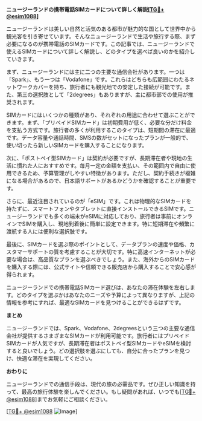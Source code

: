 **ニュージーランドの携帯電話SIMカードについて詳しく解説[[TG💪+ @esim1088](https://t.me/s/esim1088)]**

ニュージーランドは美しい自然と活気のある都市が魅力的な国として世界中から観光客を引き寄せています。そんなニュージーランドで生活や旅行する際、まず必要になるのが携帯電話のSIMカードです。この記事では、ニュージーランドで使えるSIMカードについて詳しく解説し、どのタイプを選べば良いのかを紹介していきます。

まず、ニュージーランドには主に二つの主要な通信会社があります。一つは「Spark」、もう一つは「Vodafone」です。これらはどちらも広範囲にわたるネットワークカバーを持ち、旅行者にも観光地での安定した接続が可能です。また、第三の選択肢として「2degrees」もありますが、主に都市部での使用が推奨されます。

SIMカードにはいくつかの種類があり、それぞれの用途に合わせて選ぶことができます。まず、「プリペイドSIMカード」は初期費用が低く、必要な分だけ料金を支払う方式です。旅行者の多くが利用するこのタイプは、短期間の滞在に最適です。データ容量や通話時間、SMSの数がセットになったプランが一般的で、使い切ったら新しいSIMカードを購入することになります。

次に、「ポストペイ型SIMカード」は契約が必要ですが、長期滞在者や現地の生活に慣れた人におすすめです。毎月一定の金額を支払い、その範囲内で自由に使用できるため、予算管理がしやすい特徴があります。ただし、契約手続きが複雑になる場合があるので、日本語サポートがあるかどうかを確認することが重要です。

さらに、最近注目されているのが「eSIM」です。これは物理的なSIMカードを持たずに、スマートフォンやタブレットに直接インストールできるSIMです。ニュージーランドでも多くの端末がeSIMに対応しており、旅行者は事前にオンラインでSIMを購入し、現地到着後に簡単に設定できます。特に短期滞在や頻繁に渡航する人には便利な選択肢です。

最後に、SIMカードを選ぶ際のポイントとして、データプランの速度や価格、カスタマーサポートの質を考慮することが大切です。特に高速インターネットが必要な場合は、高品質なプランを選ぶべきでしょう。また、海外からのSIMカードを購入する際には、公式サイトや信頼できる販売店から購入することで安心感が得られます。

ニュージーランドでの携帯電話SIMカード選びは、あなたの滞在体験を左右します。どのタイプを選ぶかはあなたのニーズや予算によって異なりますが、上記の情報を参考にすれば、最適なSIMカードを見つけることができるはずです。

**まとめ**

ニュージーランドでは、Spark、Vodafone、2degreesという三つの主要な通信会社が提供するさまざまなSIMカードが利用可能です。旅行者にはプリペイドSIMカードが人気ですが、長期滞在者はポストペイ型SIMカードやeSIMを検討すると良いでしょう。どの選択肢を選ぶにしても、自分に合ったプランを見つけ、快適な滞在を実現してください。

**おわりに**

ニュージーランドでの通信手段は、現代の旅の必需品です。ぜひ正しい知識を持って、最高の旅行体験を楽しんでください。もし疑問があれば、いつでも[[TG💪+ @esim1088](https://t.me/s/esim1088)]までお気軽にご相談ください。

[[TG💪+ @esim1088](https://t.me/s/esim1088) ![Image](https://i.postimg.cc/Y0z9fWf4/image.png)]